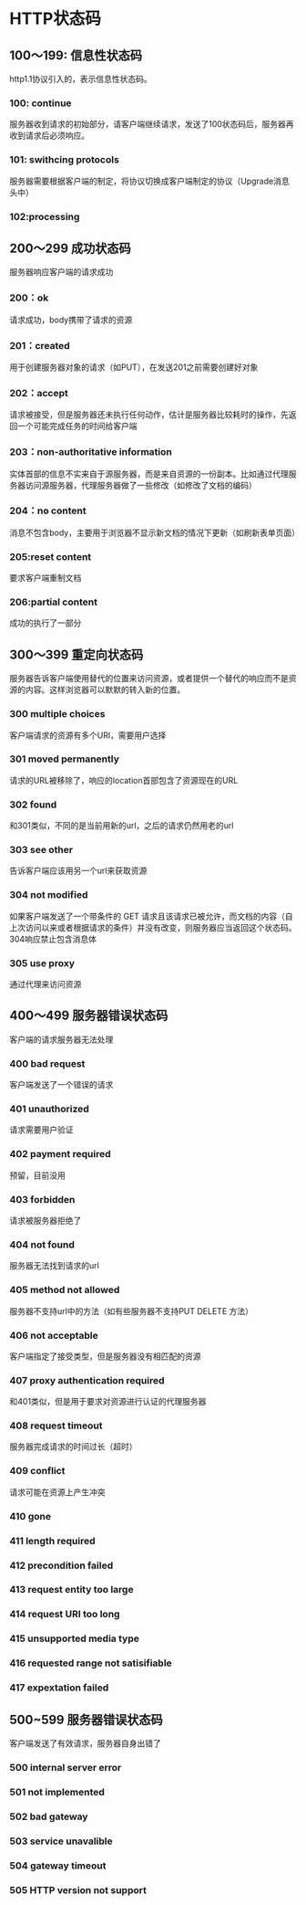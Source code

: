 # HTTP状态码
## 100～199: 信息性状态码
http1.1协议引入的，表示信息性状态码。
### 100: continue
服务器收到请求的初始部分，请客户端继续请求，发送了100状态码后，服务器再收到请求后必须响应。
### 101: swithcing protocols
服务器需要根据客户端的制定，将协议切换成客户端制定的协议（Upgrade消息头中）  
### 102:processing

## 200～299 成功状态码  
服务器响应客户端的请求成功
### 200：ok
请求成功，body携带了请求的资源
### 201：created
用于创建服务器对象的请求（如PUT），在发送201之前需要创建好对象
### 202：accept
请求被接受，但是服务器还未执行任何动作，估计是服务器比较耗时的操作，先返回一个可能完成任务的时间给客户端
### 203：non-authoritative information 
实体首部的信息不实来自于源服务器，而是来自资源的一份副本。比如通过代理服务器访问源服务器，代理服务器做了一些修改（如修改了文档的编码）
### 204：no content
消息不包含body，主要用于浏览器不显示新文档的情况下更新（如刷新表单页面）
### 205:reset content
要求客户端重制文档
### 206:partial content
成功的执行了一部分

## 300～399 重定向状态码
服务器告诉客户端使用替代的位置来访问资源，或者提供一个替代的响应而不是资源的内容。这样浏览器可以默默的转入新的位置。
### 300 multiple choices
客户端请求的资源有多个URl，需要用户选择
### 301 moved permanently
请求的URL被移除了，响应的location首部包含了资源现在的URL
### 302 found
和301类似，不同的是当前用新的url，之后的请求仍然用老的url
### 303 see other
告诉客户端应该用另一个url来获取资源
### 304 not modified 
如果客户端发送了一个带条件的 GET 请求且该请求已被允许，而文档的内容（自上次访问以来或者根据请求的条件）并没有改变，则服务器应当返回这个状态码。304响应禁止包含消息体
### 305 use proxy  
通过代理来访问资源
## 400～499 服务器错误状态码
客户端的请求服务器无法处理
### 400 bad request  
客户端发送了一个错误的请求
### 401 unauthorized  
请求需要用户验证
### 402 payment required  
预留，目前没用
### 403 forbidden
请求被服务器拒绝了
### 404 not found
服务器无法找到请求的url
### 405 method not allowed
服务器不支持url中的方法（如有些服务器不支持PUT DELETE 方法）
### 406 not acceptable 
客户端指定了接受类型，但是服务器没有相匹配的资源
### 407 proxy authentication required 
和401类似，但是用于要求对资源进行认证的代理服务器
### 408 request timeout
服务器完成请求的时间过长（超时）
### 409 conflict
请求可能在资源上产生冲突
### 410 gone 
### 411 length required
### 412 precondition failed
### 413 request entity too large
### 414 request URI too long
### 415 unsupported media type
### 416 requested range not satisifiable
### 417 expextation failed

## 500~599 服务器错误状态码
客户端发送了有效请求，服务器自身出错了
### 500 internal server error
### 501 not implemented
### 502 bad gateway
### 503 service unavalible
### 504 gateway timeout
### 505 HTTP version not support



